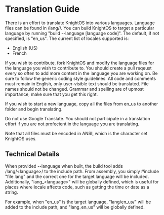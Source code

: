 # Translation Guide

There is an effort to translate KnightOS into various languages. Language files can
be found in /lang/<language code>/. You can build KnightOS to target a particular
language by running "build --language \[language code]". The default, if not specified,
is "en_us". The current list of locales supported is:

* English (US)
* French

If you wish to contribute, fork KnightOS and modify the language files for the language you
wish to contribute to. You should create a pull reqeust every so often to add more content
in the language you are working on. Be sure to follow the generic coding style guidelines.
All code and comments must remain in English, only user-visible text should be translated.
File names should not be changed. Grammar and spelling are of upmost importance, make sure
that you get this right.

If you wish to start a new language, copy all the files from en_us to another folder and
begin translating.

Do not use Google Translate. You should not participate in a translation effort
if you are not profecient in the language you are translating.

Note that all files must be encoded in ANSI, which is the character set KnightOS uses.

## Technical Details

When provided --language when built, the build tool adds /lang/\<language>/ to the include
path. From assembly, you simply \#include "file.lang" and the correct one for the target
language will be included. Additionally, "lang_\<language>" will be globally defined, which
is useful for places where locale affects code, such as getting the time or date as a string.

For example, when "en_us" is the target language, "lang/en_us/" will be added to the include
path, and "lang_en_us" will be globally defined.